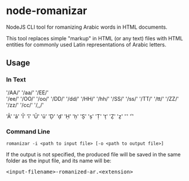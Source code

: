 node-romanizar
==============

NodeJS CLI tool for romanizing Arabic words in HTML documents.

This tool replaces simple "markup" in HTML (or any text) files with HTML entities for commonly used Latin representations of Arabic letters.

## Usage ##

### In Text ###

'/AA/'
'/aa/'
'/EE/'	
'/ee/'
'/OO/'
'/oo/'
'/DD/'
'/dd/'
'/HH/'
'/hh/'
'/SS/'
'/ss/'
'/TT/'
'/tt/'
'/ZZ/'
'/zz/'
'/cc/'
'/,,/'	

'&#256;'
'&#257;'
'&#298;'
'&#299;'
'&#362;'
'&#363;'
'&#7692;'
'&#7693;'
'&#7716;'
'&#7717;'
'&#7778;'
'&#7779;'
'&#7788;'
'&#7789;'
'&#7826;'
'&#7827;'
'&#703;'
'&#702;'

### Command Line ###

<pre><code>romanizar -i &lt;path to input file&gt; [-o &lt;path to output file&gt;]</code></pre>

If the output is not specified, the produced file will be saved in the same folder as the input file, and its name will be: <pre>&lt;input-filename&gt;-romanized-ar.&lt;extension&gt;</pre>